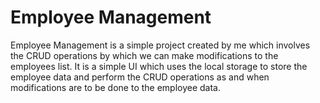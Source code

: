 # Employee Management

Employee Management is a simple project created by me which involves the CRUD operations by which we can make modifications to the employees list. It is a simple UI which uses the local storage to store the employee data and perform the CRUD operations as and when modifications are to be done to the employee data.
